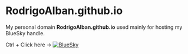 # RodrigoAlban.github.io

My personal domain **RodrigoAlban.github.io** used mainly for hosting my BlueSky handle.


Ctrl + Click here → [![BlueSky](https://img.icons8.com/?size=32&id=3ovMFy5JDSWq&format=png&color=000000)](https://bsky.app/profile/rodrigoalban.github.io)
